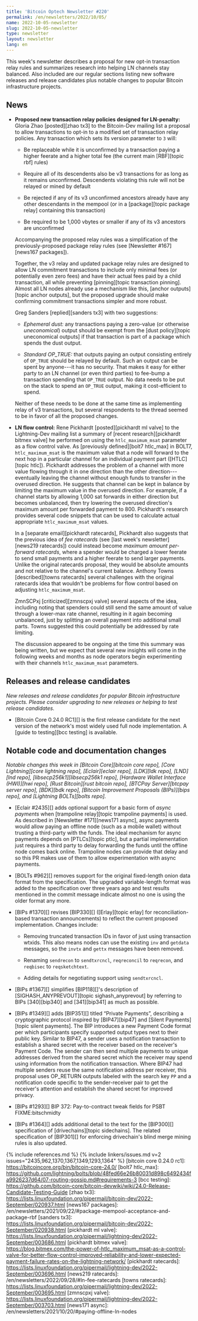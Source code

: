 ```yaml
---
title: 'Bitcoin Optech Newsletter #220'
permalink: /en/newsletters/2022/10/05/
name: 2022-10-05-newsletter
slug: 2022-10-05-newsletter
type: newsletter
layout: newsletter
lang: en
---
```

This week's newsletter describes a proposal for new opt-in transaction relay
rules and summarizes research into helping LN channels stay balanced.
Also included are our regular sections listing new software releases and
release candidates plus notable changes to popular Bitcoin infrastructure
projects.

## News

- **Proposed new transaction relay policies designed for LN-penalty:**
  Gloria Zhao [posted][zhao tx3] to the Bitcoin-Dev mailing list a proposal to
  allow transactions to opt-in to a modified set of transaction relay
  policies.  Any transaction which sets its version parameter to `3`
  will:

    - Be replaceable while it is unconfirmed by a transaction paying a
      higher feerate and a higher total fee (the current main
      [RBF][topic rbf] rules)

    - Require all of its descendents also be v3 transactions for as long
      as it remains unconfirmed.  Descendents violating this rule will
      not be relayed or mined by default

    - Be rejected if any of its v3 unconfirmed ancestors already have
      any other descendants in the mempool (or in a [package][topic
      package relay] containing this transaction)

    - Be required to be 1,000 vbytes or smaller if any of its v3
      ancestors are unconfirmed

    Accompanying the proposed relay rules was a simplification of the
    previously-proposed package relay rules (see [Newsletter
    #167][news167 packages]).

    Together, the v3 relay and updated package relay rules are designed
    to allow LN commitment transactions to include only minimal fees (or
    potentially even zero fees) and have their actual fees paid by a
    child transaction, all while preventing [pinning][topic transaction pinning].  Almost all LN
    nodes already use a mechanism like this, [anchor outputs][topic anchor outputs], but the
    proposed upgrade should make confirming commitment
    transactions simpler and more robust.

    Greg Sanders [replied][sanders tx3] with two suggestions:

    - *Ephemeral dust:* any transactions paying a zero-value (or
      otherwise *uneconomical*) output should be exempt from the
      [dust policy][topic uneconomical outputs] if that transaction is part of a package which
      spends the dust output.

    - *Standard OP_TRUE:* that outputs paying an output consisting
      entirely of `OP_TRUE` should be relayed by default.  Such an
      output can be spent by anyone---it has no security.  That makes it
      easy for either party to an LN channel (or even third parties) to
      fee-bump a transaction spending that `OP_TRUE` output.  No data
      needs to be put on the stack to spend an `OP_TRUE` output, making
      it cost-efficient to spend.

    Neither of these needs to be done at the same time as implementing
    relay of v3 transactions, but several respondents to the thread
    seemed to be in favor of all the proposed changes.

- **LN flow control:** Rene Pickhardt [posted][pickhardt ml valve] to the Lightning-Dev
  mailing list a summary of [recent research][pickhardt bitmex valve] he performed on using
  the `htlc_maximum_msat` parameter as a flow control valve.  As
  [previously defined][bolt7 htlc_max] in BOLT7, `htlc_maximum_msat` is
  the maximum value that a node will forward to the next hop in a
  particular channel for an individual payment part ([HTLC][topic htlc]).
  Pickhardt addresses the problem of a channel with more value
  flowing through it in one direction than the other direction---eventually
  leaving the channel without enough funds to transfer in the overused
  direction.  He suggests that channel can be kept in balance by
  limiting the maximum value in the overused direction.  For example, if
  a channel starts by allowing 1,000 sat forwards in either direction
  but becomes unbalanced, then try lowering the overused direction's
  maximum amount per forwarded payment to 800.  Pickhardt's
  research provides several code snippets that can be used to calculate
  actual appropriate `htlc_maximum_msat` values.

    In a [separate email][pickhardt ratecards], Pickhardt also suggests that the previous
    idea of *fee ratecards* (see [last week's newsletter][news219 ratecards]) could
    instead become *maximum amount per-forward ratecards*, where a
    spender would be charged a lower feerate to send small payments and
    a higher feerate to send larger payments.  Unlike the original
    ratecards proposal, they would be absolute amounts and not relative
    to the channel's current balance.  Anthony Towns [described][towns ratecards]
    several challenges with the original ratecards idea that wouldn't be
    problems for flow control based on adjusting `htlc_maximum_msat`.

    ZmnSCPxj [criticized][zmnscpxj valve] several aspects of the idea, including
    noting that spenders could still send the same amount of value
    through a lower-max rate channel, resulting in it again becoming
    unbalanced, just by splitting an overall payment into additional
    small parts.  Towns suggested this could potentially be addressed by
    rate limiting.

    The discussion appeared to be ongoing at the time this summary was
    being written, but we expect that several new insights will come in
    the following weeks and months as node operators begin experimenting
    with their channels `htlc_maximum_msat` parameters.

## Releases and release candidates

*New releases and release candidates for popular Bitcoin infrastructure
projects.  Please consider upgrading to new releases or helping to test
release candidates.*

- [Bitcoin Core 0.24.0 RC1][] is the first release candidate for the
  next version of the network's most widely used full node
  implementation.  A [guide to testing][bcc testing] is available.

## Notable code and documentation changes

*Notable changes this week in [Bitcoin Core][bitcoin core repo], [Core
Lightning][core lightning repo], [Eclair][eclair repo], [LDK][ldk repo],
[LND][lnd repo], [libsecp256k1][libsecp256k1 repo], [Hardware Wallet
Interface (HWI)][hwi repo], [Rust Bitcoin][rust bitcoin repo], [BTCPay
Server][btcpay server repo], [BDK][bdk repo], [Bitcoin Improvement
Proposals (BIPs)][bips repo], and [Lightning BOLTs][bolts repo].*

- [Eclair #2435][] adds optional support for a basic form of *async
  payments* when [trampoline relay][topic trampoline payments] is used.  As described in
  [Newsletter #171][news171 async], async payments would allow paying an
  offline node (such as a mobile wallet) without trusting a third-party
  with the funds.  The ideal mechanism for async payments depends on
  [PTLCs][topic ptlc], but a partial implementation just requires a third party to
  delay forwarding the funds until the offline node comes back online.
  Trampoline nodes can provide that delay and so this PR makes use of
  them to allow experimentation with async payments.

- [BOLTs #962][] removes support for the original fixed-length onion
  data format from the specification.  The upgraded variable-length
  format was added to the specification over three years ago and test
  results mentioned in the commit message indicate almost no one is
  using the older format any more.

- [BIPs #1370][] revises [BIP330][] ([Erlay][topic erlay] for reconciliation-based
  transaction announcements) to reflect the current proposed
  implementation. Changes include:

  - Removing truncated transaction IDs in favor of just using
    transaction wtxids.  This also means nodes can use the existing
    `inv` and `getdata` messages, so the `invtx` and `gettx` messages
    have been removed.

  - Renaming `sendrecon` to `sendtxrcncl`,
  `reqreconcil` to `reqrecon`, and `reqbisec` to `reqsketchtext`.

  - Adding details for negotiating support using `sendtxrcncl`.

- [BIPs #1367][] simplifies [BIP118][]'s description of
  [SIGHASH_ANYPREVOUT][topic sighash_anyprevout] by referring to BIPs [340][bip340] and
  [341][bip341] as much as possible.

- [BIPs #1349][] adds [BIP351][] titled “Private Payments”,
  describing a cryptographic protocol inspired by
  [BIP47][bip47] and [Silent Payments][topic silent payments]. The BIP
  introduces a new Payment Code format per which participants specify
  supported output types next to their public key.  Similar to BIP47, a
  sender uses a notification transaction to establish a shared secret
  with the receiver based on the receiver's Payment Code. The sender can
  then send multiple payments to unique addresses derived from the
  shared secret which the receiver may spend using information from the
  notification transaction. Where BIP47 had multiple senders reuse the
  same notification address per receiver, this proposal uses OP_RETURN
  outputs labeled with the search key `PP` and a
  notification code specific to the sender-receiver pair to get the receiver's attention and establish the
  shared secret for improved privacy.

- [BIPs #1293][] BIP 372: Pay-to-contract tweak fields for PSBT FIXME:bitschmidty

- [BIPs #1364][] adds additional detail to the text for the
  [BIP300][] specification of [drivechains][topic sidechains].  The
  related specification of [BIP301][] for enforcing drivechain's blind
  merge mining rules is also updated.

{% include references.md %}
{% include linkers/issues.md v=2 issues="2435,962,1370,1367,1349,1293,1364" %}
[bitcoin core 0.24.0 rc1]: https://bitcoincore.org/bin/bitcoin-core-24.0/
[bolt7 htlc_max]: https://github.com/lightning/bolts/blob/48fed66e26b80031d898c6492434fa9926237d64/07-routing-gossip.md#requirements-3
[bcc testing]: https://github.com/bitcoin-core/bitcoin-devwiki/wiki/24.0-Release-Candidate-Testing-Guide
[zhao tx3]: https://lists.linuxfoundation.org/pipermail/bitcoin-dev/2022-September/020937.html
[news167 packages]: /en/newsletters/2021/09/22/#package-mempool-acceptance-and-package-rbf
[sanders tx3]: https://lists.linuxfoundation.org/pipermail/bitcoin-dev/2022-September/020938.html
[pickhardt ml valve]: https://lists.linuxfoundation.org/pipermail/lightning-dev/2022-September/003686.html
[pickhardt bitmex valve]: https://blog.bitmex.com/the-power-of-htlc_maximum_msat-as-a-control-valve-for-better-flow-control-improved-reliability-and-lower-expected-payment-failure-rates-on-the-lightning-network/
[pickhardt ratecards]: https://lists.linuxfoundation.org/pipermail/lightning-dev/2022-September/003696.html
[news219 ratecards]: /en/newsletters/2022/09/28/#ln-fee-ratecards
[towns ratecards]: https://lists.linuxfoundation.org/pipermail/lightning-dev/2022-September/003695.html
[zmnscpxj valve]: https://lists.linuxfoundation.org/pipermail/lightning-dev/2022-September/003703.html
[news171 async]: /en/newsletters/2021/10/20/#paying-offline-ln-nodes
